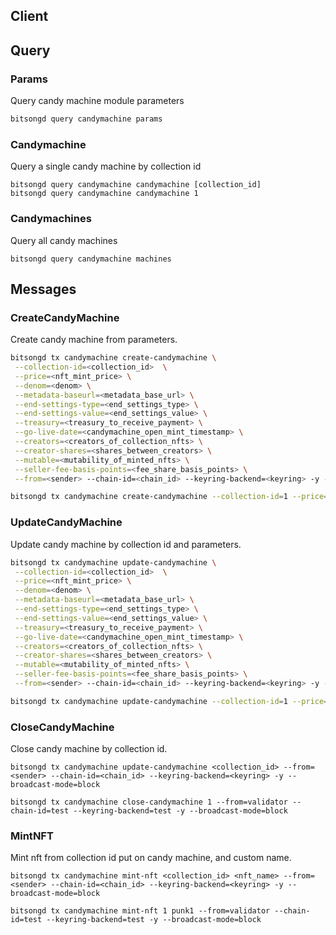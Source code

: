 ## Client

## Query

### Params

Query candy machine module parameters

```sh
bitsongd query candymachine params
```

### Candymachine

Query a single candy machine by collection id

```
bitsongd query candymachine candymachine [collection_id]
bitsongd query candymachine candymachine 1
```

### Candymachines

Query all candy machines

```
bitsongd query candymachine machines
```

## Messages

### CreateCandyMachine

Create candy machine from parameters.

```sh
bitsongd tx candymachine create-candymachine \
 --collection-id=<collection_id>  \
 --price=<nft_mint_price> \
 --denom=<denom> \
 --metadata-baseurl=<metadata_base_url> \
 --end-settings-type=<end_settings_type> \
 --end-settings-value=<end_settings_value> \
 --treasury=<treasury_to_receive_payment> \
 --go-live-date=<candymachine_open_mint_timestamp> \
 --creators=<creators_of_collection_nfts> \
 --creator-shares=<shares_between_creators> \
 --mutable=<mutability_of_minted_nfts> \
 --seller-fee-basis-points=<fee_share_basis_points> \
 --from=<sender> --chain-id=<chain_id> --keyring-backend=<keyring> -y --broadcast-mode=block

bitsongd tx candymachine create-candymachine --collection-id=1 --price=1000 --denom=ubtsg --metadata-baseurl="https://punk.com/metadata" --end-settings-type="BY_MINT" --end-settings-value=10 --treasury=$(bitsongd keys show -a validator --keyring-backend=test) --go-live-date="1659404536" --creators=$(bitsongd keys show -a validator --keyring-backend=test) --creator-shares="10" --mutable=true --seller-fee-basis-points=100 --from=validator --chain-id=test --keyring-backend=test -y --broadcast-mode=block
```

### UpdateCandyMachine

Update candy machine by collection id and parameters.

```sh
bitsongd tx candymachine update-candymachine \
 --collection-id=<collection_id>  \
 --price=<nft_mint_price> \
 --denom=<denom> \
 --metadata-baseurl=<metadata_base_url> \
 --end-settings-type=<end_settings_type> \
 --end-settings-value=<end_settings_value> \
 --treasury=<treasury_to_receive_payment> \
 --go-live-date=<candymachine_open_mint_timestamp> \
 --creators=<creators_of_collection_nfts> \
 --creator-shares=<shares_between_creators> \
 --mutable=<mutability_of_minted_nfts> \
 --seller-fee-basis-points=<fee_share_basis_points> \
 --from=<sender> --chain-id=<chain_id> --keyring-backend=<keyring> -y --broadcast-mode=block

bitsongd tx candymachine update-candymachine --collection-id=1 --price=1000 --denom=ubtsg --metadata-baseurl="https://punk.com/metadata2" --end-settings-type="BY_MINT" --end-settings-value=10 --treasury=$(bitsongd keys show -a validator --keyring-backend=test) --go-live-date="1659404536" --creators=$(bitsongd keys show -a validator --keyring-backend=test) --creator-shares="10" --mutable=true --seller-fee-basis-points=100 --from=validator --chain-id=test --keyring-backend=test -y --broadcast-mode=block
```

### CloseCandyMachine

Close candy machine by collection id.

```
bitsongd tx candymachine update-candymachine <collection_id> --from=<sender> --chain-id=<chain_id> --keyring-backend=<keyring> -y --broadcast-mode=block

bitsongd tx candymachine close-candymachine 1 --from=validator --chain-id=test --keyring-backend=test -y --broadcast-mode=block
```

### MintNFT

Mint nft from collection id put on candy machine, and custom name.

```
bitsongd tx candymachine mint-nft <collection_id> <nft_name> --from=<sender> --chain-id=<chain_id> --keyring-backend=<keyring> -y --broadcast-mode=block

bitsongd tx candymachine mint-nft 1 punk1 --from=validator --chain-id=test --keyring-backend=test -y --broadcast-mode=block
```
